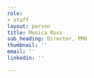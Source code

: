 ```yaml
---
role:
- staff
layout: person
title: Monica Ross
sub_heading: Director, PMO
thumbnail: ''
email: ''
linkedin: ''

---
```

